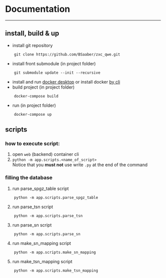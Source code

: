 # Documentation
****
## install, build & up
- install git repository
```shell
    git clone https://github.com/BSaaber/zxc_qwe.git
```
- install front submodule (in project folder)
```shell
    git submodule update --init --recursive
```
- install and run [docker desktop](https://www.docker.com/products/docker-desktop/) or install docker [by cli](https://docs.docker.com/engine/install/ubuntu/)
- build project (in project folder)
```shell
    docker-compose build
```
- run (in project folder)
```shell
    docker-compose up
```
## scripts
### how to execute script:
1. open ``web`` (backend) container cli
2. ``python -m app.scripts.<name_of_script>`` \
    Notice that you **must not** use write ``.py`` at the end of the command

### filling the database
1. run parse_spgz_table script
```shell
    python -m app.scripts.parse_spgz_table
```
2. run parse_tsn script
```shell
    python -m app.scripts.parse_tsn
```
3. run parse_sn script
```shell
    python -m app.scripts.parse_sn
```
4. run make_sn_mapping script
```shell
    python -m app.scripts.make_sn_mapping
```
5. run make_tsn_mapping script
```shell
    python -m app.scripts.make_tsn_mapping
```